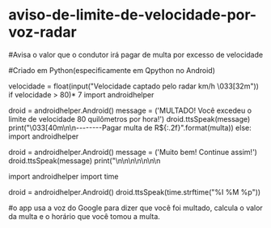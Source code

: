 # aviso-de-limite-de-velocidade-por-voz-radar
#Avisa o valor que o condutor irá pagar de multa por excesso de velocidade

#Criado em Python(especificamente em Qpython no Android)


velocidade = float(input("Velocidade captado pelo radar km/h \033[32m"))
if velocidade > 80)* 7
import androidhelper

droid = androidhelper.Android()
message = ('MULTADO! Você excedeu o limite de velocidade 80 quilômetros por hora!')
droid.ttsSpeak(message)
print("\033[40m\n\n--------Pagar multa de R${:.2f}".format(multa))
else:
import androidhelper

droid = androidhelper.Android()
message = ('Muito bem! Continue assim!')
droid.ttsSpeak(message)
print("\n\n\n\n\n\n\n

import androidhelper
import time

droid = androidhelper.Android()
droid.ttsSpeak(time.strftime("%I %M %p"))



#o app usa a voz do Google para dizer que você foi multado, calcula o valor da multa e o horário que você tomou a multa.

    



